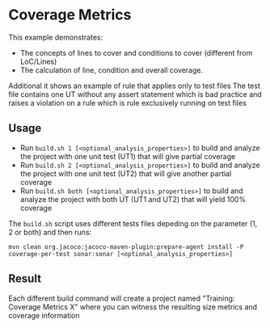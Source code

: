 # Coverage Metrics

This example demonstrates:
- The concepts of lines to cover and conditions to cover (different from LoC/Lines)
- The calculation of line, condition and overall coverage.

Additional it shows an example of rule that applies only to test files
The test file contains one UT without any assert statement which is bad practice and raises a violation on a rule which is rule exclusively running on test files

## Usage

- Run `build.sh 1 [<optional_analysis_properties>]` to build and analyze the project with one unit test (UT1) that will give partial coverage
- Run `build.sh 2 [<optional_analysis_properties>]` to build and analyze the project with one unit test (UT2) that will give another partial coverage
- Run `build.sh both [<optional_analysis_properties>]` to build and analyze the project with both UT (UT1 and UT2) that will yield 100% coverage

The `build.sh` script uses different tests files depeding on the parameter (1, 2 or both)
and then runs:
```
mvn clean org.jacoco:jacoco-maven-plugin:prepare-agent install -P coverage-per-test sonar:sonar [<optional_analysis_properties>]
```

## Result
Each different build command will create a project named "Training: Coverage Metrics X" where you can witness the resulting size metrics and coverage information
